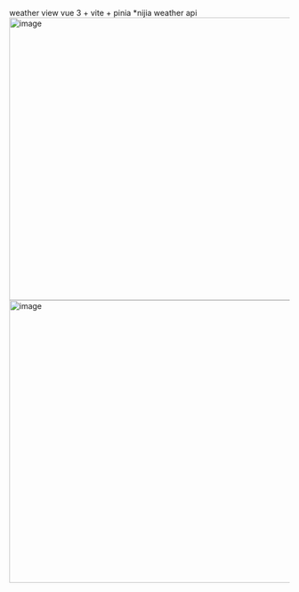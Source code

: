 weather view
vue 3 + vite + pinia
*nijia weather api
<img width="508" alt="image" src="https://github.com/user-attachments/assets/7cf59d58-c24b-41c6-83e1-53bd84277b51">
<img width="508" alt="image" src="https://github.com/user-attachments/assets/cecc491f-47fc-47fe-8090-23ca91b37613">
